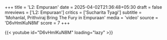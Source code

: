 +++
title = 'L2: Empuraan'
date = 2025-04-02T21:36:48+05:30
draft = false
mreviews = ['L2: Empuraan']
critics = ['Sucharita Tyagi']
subtitle = 'Mohanlal, Prithviraj Bring The Fury in Empuraan'
media = 'video'
source = 'D6vHmIKuN8M'
score = 7
+++

{{< youtube id="D6vHmIKuN8M" loading="lazy" >}}
